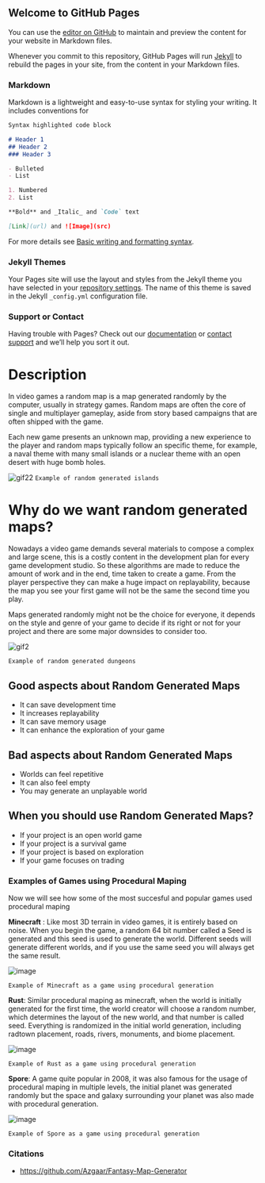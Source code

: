 ## Welcome to GitHub Pages

You can use the [editor on GitHub](https://github.com/Taks7/RandomMapGeneration/edit/gh-pages/index.md) to maintain and preview the content for your website in Markdown files.

Whenever you commit to this repository, GitHub Pages will run [Jekyll](https://jekyllrb.com/) to rebuild the pages in your site, from the content in your Markdown files.

### Markdown

Markdown is a lightweight and easy-to-use syntax for styling your writing. It includes conventions for

```markdown
Syntax highlighted code block

# Header 1
## Header 2
### Header 3

- Bulleted
- List

1. Numbered
2. List

**Bold** and _Italic_ and `Code` text

[Link](url) and ![Image](src)
```

For more details see [Basic writing and formatting syntax](https://docs.github.com/en/github/writing-on-github/getting-started-with-writing-and-formatting-on-github/basic-writing-and-formatting-syntax).

### Jekyll Themes

Your Pages site will use the layout and styles from the Jekyll theme you have selected in your [repository settings](https://github.com/Taks7/RandomMapGeneration/settings/pages). The name of this theme is saved in the Jekyll `_config.yml` configuration file.

### Support or Contact

Having trouble with Pages? Check out our [documentation](https://docs.github.com/categories/github-pages-basics/) or [contact support](https://support.github.com/contact) and we’ll help you sort it out.

# Description

In video games a random map is a map generated randomly by the computer, usually in strategy games. Random maps are often the core of single and multiplayer gameplay, aside from story based campaigns that are often shipped with the game.

Each new game presents an unknown map, providing a new experience to the player and random maps typically follow an specific theme, for example, a naval theme with many small islands or a nuclear theme with an open desert with huge bomb holes.

![gif22](https://user-images.githubusercontent.com/72123380/166712406-050b0db6-89f8-4bbb-86ac-699cc3f8cf16.gif)
`Example of random generated islands`

# Why do we want random generated maps?

Nowadays a video game demands several materials to compose a complex and large scene, this is a costly content in the development plan for every game development studio. So these algorithms are made to reduce the amount of work and in the end, time taken to create a game. From the player perspective they can make a huge impact on replayability, because the map you see your first game will not be the same the second time you play.

Maps generated randomly might not be the choice for everyone, it depends on the style and genre of your game to decide if its right or not for your project and there are some major downsides to consider too.

![gif2](https://user-images.githubusercontent.com/72123380/166711217-4ffd585e-4fca-4703-8bb2-383b54e9948c.gif)


`Example of random generated dungeons`

## Good aspects about Random Generated Maps

- It can save development time
- It increases replayability
- It can save memory usage
- It can enhance the exploration of your game

## Bad aspects about Random Generated Maps

- Worlds can feel repetitive
- It can also feel empty
- You may generate an unplayable world

## When you should use Random Generated Maps?

- If your project is an open world game
- If your project is a survival game
- If your project is based on exploration
- If your game focuses on trading

### Examples of Games using Procedural Maping

Now we will see how some of the most succesful and popular games used procedural maping

**Minecraft** : Like most 3D terrain in video games, it is entirely based on noise. When you begin the game, a random 64 bit number called a Seed is generated and this seed is used to generate the world. Different seeds will generate different worlds, and if you use the same seed you will always get the same result.

![image](https://user-images.githubusercontent.com/72123380/166725498-69b3f811-dd4a-4378-a116-f3aea4af55d7.png)

`Example of Minecraft as a game using procedural generation`

**Rust**: Similar procedural maping as minecraft, when the world is initially generated for the first time, the world creator will choose a random number, which determines the layout of the new world, and that number is called seed. Everything is randomized in the initial world generation, including radtown placement, roads, rivers, monuments, and biome placement.

![image](https://user-images.githubusercontent.com/72123380/166726596-1223b9d7-850e-4008-87eb-862c5c8f0dda.png)

`Example of Rust as a game using procedural generation`


**Spore**: A game quite popular in 2008, it was also famous for the usage of procedural maping in multiple levels, the initial planet was generated randomly but the space and galaxy surrounding your planet was also made with procedural generation.

![image](https://user-images.githubusercontent.com/72123380/166726322-fb724c7b-5893-41eb-bd6b-a6e40a1f7d80.png)

`Example of Spore as a game using procedural generation`










### Citations

- https://github.com/Azgaar/Fantasy-Map-Generator

